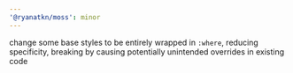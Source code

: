 ```yaml
---
'@ryanatkn/moss': minor
---
```


change some base styles to be entirely wrapped in `:where`, reducing specificity, breaking by causing potentially unintended overrides in existing code
